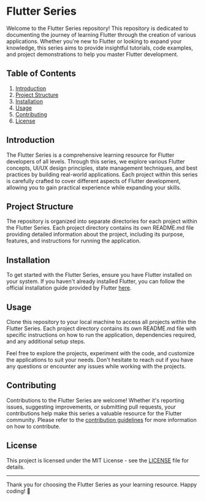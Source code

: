 # Flutter Series

Welcome to the Flutter Series repository! This repository is dedicated to documenting the journey of learning Flutter through the creation of various applications. Whether you're new to Flutter or looking to expand your knowledge, this series aims to provide insightful tutorials, code examples, and project demonstrations to help you master Flutter development.

## Table of Contents

1. [Introduction](#introduction)
2. [Project Structure](#project-structure)
3. [Installation](#installation)
4. [Usage](#usage)
5. [Contributing](#contributing)
6. [License](#license)

## Introduction

The Flutter Series is a comprehensive learning resource for Flutter developers of all levels. Through this series, we explore various Flutter concepts, UI/UX design principles, state management techniques, and best practices by building real-world applications. Each project within this series is carefully crafted to cover different aspects of Flutter development, allowing you to gain practical experience while expanding your skills.

## Project Structure

The repository is organized into separate directories for each project within the Flutter Series. Each project directory contains its own README.md file providing detailed information about the project, including its purpose, features, and instructions for running the application.

## Installation

To get started with the Flutter Series, ensure you have Flutter installed on your system. If you haven't already installed Flutter, you can follow the official installation guide provided by Flutter [here](https://flutter.dev/docs/get-started/install).

## Usage

Clone this repository to your local machine to access all projects within the Flutter Series. Each project directory contains its own README.md file with specific instructions on how to run the application, dependencies required, and any additional setup steps.

Feel free to explore the projects, experiment with the code, and customize the applications to suit your needs. Don't hesitate to reach out if you have any questions or encounter any issues while working with the projects.

## Contributing

Contributions to the Flutter Series are welcome! Whether it's reporting issues, suggesting improvements, or submitting pull requests, your contributions help make this series a valuable resource for the Flutter community. Please refer to the [contribution guidelines](CONTRIBUTING.md) for more information on how to contribute.

## License

This project is licensed under the MIT License - see the [LICENSE](LICENSE) file for details.

---

Thank you for choosing the Flutter Series as your learning resource. Happy coding! 🚀
